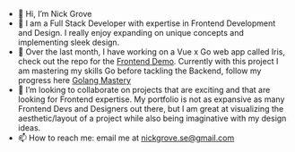 - 👋 Hi, I’m Nick Grove
- 👀 I am a Full Stack Developer with expertise in Frontend Development and Design. I really enjoy expanding on unique concepts and implementing sleek design.
- 🌱 Over the last month, I have working on a Vue x Go web app called Iris, check out the repo for the [Frontend Demo](https://github.com/NickGroveSE/IrisDemo). Currently with this project I am mastering my skills Go before tackling the Backend, follow my progress here [Golang Mastery](https://github.com/NickGroveSE/GolangMastery)
- 💞️ I’m looking to collaborate on projects that are exciting and that are looking for Frontend expertise. My portfolio is not as expansive as many Frontend Devs and Designers out there, but I am great at visualizing the aesthetic/layout of a project while also being imaginative with my design ideas.
- 📫 How to reach me: email me at nickgrove.se@gmail.com


<a>
<!---
NickGroveSE/NickGroveSE is a ✨ special ✨ repository because its `README.md` (this file) appears on your GitHub profile.
You can click the Preview link to take a look at your changes.
--->
